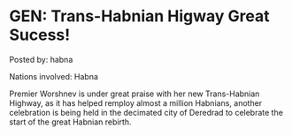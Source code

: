 # GEN: Trans-Habnian Higway Great Sucess!

Posted by: habna

Nations involved: Habna

Premier Worshnev is under great praise with her new Trans-Habnian Highway, as it has helped remploy almost a million Habnians, another celebration is being held in the decimated city of Deredrad to celebrate the start of the great Habnian rebirth.